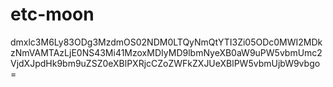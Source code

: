 # etc-moon
dmxlc3M6Ly83ODg3MzdmOS02NDM0LTQyNmQtYTI3Zi05ODc0MWI2MDkzNmVAMTAzLjE0NS43Mi41MzoxMDIyMD9lbmNyeXB0aW9uPW5vbmUmc2VjdXJpdHk9bm9uZSZ0eXBlPXRjcCZoZWFkZXJUeXBlPW5vbmUjbW9vbgo=

